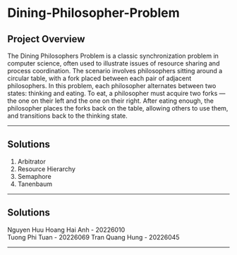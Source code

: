 # Dining-Philosopher-Problem

## Project Overview
The Dining Philosophers Problem is a classic synchronization problem in computer science, often used to illustrate issues of resource sharing and process coordination. The scenario involves philosophers sitting around a circular table, with a fork placed between each pair of adjacent philosophers. In this problem, each philosopher alternates between two states: thinking and eating. To eat, a philosopher must acquire two forks — the one on their left and the one on their right. After eating enough, the philosopher places the forks back on the table, allowing others to use them, and transitions back to the thinking state.

---

## Solutions

   1. Arbitrator  
   2. Resource Hierarchy
   3. Semaphore
   4. Tanenbaum

---

## Solutions

   Nguyen Huu Hoang Hai Anh - 20226010  
   Tuong Phi Tuan - 20226069
   Tran Quang Hung - 20226045

---

